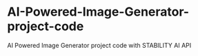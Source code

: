 # AI-Powered-Image-Generator-project-code
AI Powered Image Generator project code with STABILITY AI API
